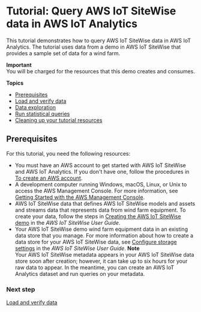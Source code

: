 # Tutorial: Query AWS IoT SiteWise data in AWS IoT Analytics<a name="tutorial-query-mls"></a>

This tutorial demonstrates how to query AWS IoT SiteWise data in AWS IoT Analytics\. The tutorial uses data from a demo in AWS IoT SiteWise that provides a sample set of data for a wind farm\.

**Important**  
You will be charged for the resources that this demo creates and consumes\.

**Topics**
+ [Prerequisites](#tutorial-prerequisites)
+ [Load and verify data](tutorial-step1.md)
+ [Data exploration](tutorial-step2.md)
+ [Run statistical queries](tutorial-step3.md)
+ [Cleaning up your tutorial resources](tutorial-step4.md)

## Prerequisites<a name="tutorial-prerequisites"></a>

For this tutorial, you need the following resources:
+ You must have an AWS account to get started with AWS IoT SiteWise and AWS IoT Analytics\. If you don't have one, follow the procedures in [To create an AWS account](quickstart.md#quickstart-console-signin)\.
+ A development computer running Windows, macOS, Linux, or Unix to access the AWS Management Console\. For more information, see [Getting Started with the AWS Management Console](https://docs.aws.amazon.com/awsconsolehelpdocs/latest/gsg/getting-started.html)\.
+ AWS IoT SiteWise data that defines AWS IoT SiteWise models and assets and streams data that represents data from wind farm equipment\. To create your data, follow the steps in [Creating the AWS IoT SiteWise demo](https://docs.aws.amazon.com/iot-sitewise/latest/userguide/getting-started-demo.html#create-getting-started-demo) in the *AWS IoT SiteWise User Guide*\. 
+ Your AWS IoT SiteWise demo wind farm equipment data in an existing data store that you manage\. For more information about how to create a data store for your AWS IoT SiteWise data, see [Configure storage settings](https://docs.aws.amazon.com/iot-sitewise/latest/userguide/configure-storage.html) in the *AWS IoT SiteWise User Guide*\.
**Note**  
Your AWS IoT SiteWise metadata appears in your AWS IoT SiteWise data store soon after creation; however, it can take up to six hours for your raw data to appear\. In the meantime, you can create an AWS IoT Analytics dataset and run queries on your metadata\.

### Next step<a name="tutorial-prerequisites-next"></a>

 [Load and verify data](tutorial-step1.md) 